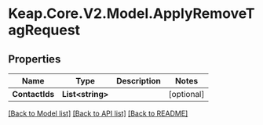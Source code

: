 # Keap.Core.V2.Model.ApplyRemoveTagRequest

## Properties

Name | Type | Description | Notes
------------ | ------------- | ------------- | -------------
**ContactIds** | **List&lt;string&gt;** |  | [optional] 

[[Back to Model list]](../README.md#documentation-for-models) [[Back to API list]](../README.md#documentation-for-api-endpoints) [[Back to README]](../README.md)

